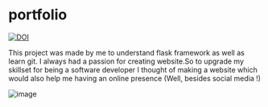 # portfolio

[![DOI](https://zenodo.org/badge/276426758.svg)](https://zenodo.org/badge/latestdoi/276426758)

This project was made by me to understand flask framework as well as learn git.
I always had a passion for creating website.So to upgrade my skillset for being a software developer I thought of making a website which would also help me having an online presence (Well, besides social media !) 

![image](https://user-images.githubusercontent.com/51504486/144655182-7b985a79-53b0-4fc3-96d0-e0e1ade7458b.png)
